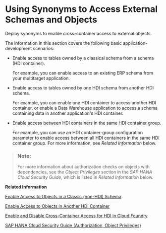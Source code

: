 <!-- loiobdc9f7ae66134c279a5f3683bba9b361 -->

# Using Synonyms to Access External Schemas and Objects

Deploy synonyms to enable cross-container access to external objects.

The information in this section covers the following basic application-development scenarios:

-   Enable access to tables owned by a classical schema from a schema \(HDI container\).

    For example, you can enable access to an existing ERP schema from your multitarget application.

-   Enable access to tables owned by one HDI schema from another HDI schema.

    For example, you can enable one HDI container to access another HDI container, or enable a Data Warehouse application to access a schema containing data in another application's HDI container.

-   Enable access between HDI containers in the same HDI container group.

    For example, you can use an HDI container-group configuration parameter to enable access between all HDI containers in the same HDI container group. For more information, see *Related Information* below.


> ### Note:  
> For more information about authorization checks on objects with dependencies, see the *Object Privileges* section in the *SAP HANA Cloud Security Guide*, which is listed in *Related Information* below.

**Related Information**  


[Enable Access to Objects in a Classic \(non-HDI\) Schema](enable-access-to-objects-in-a-classic-non-hdi-schema-402944b.md "Use a synonym to enable access to objects in a database schema that is not managed by SAP HDI (for example, ERP).")

[Enable Access to Objects in Another HDI Container](enable-access-to-objects-in-another-hdi-container-4adba34.md "Use a synonym to enable access to another HDI container.")

[Enable and Disable Cross-Container Access for HDI in Cloud Foundry](enable-and-disable-cross-container-access-for-hdi-in-cloud-foundry-3447f97.md "Use an HDI container-group configuration parameter to enable access between HDI containers in the same HDI container group.")

[SAP HANA Cloud Security Guide \(Authorization, Object Privileges\)](https://help.sap.com/docs/HANA_CLOUD_DATABASE/c82f8d6a84c147f8b78bf6416dae7290/d6311b15a7e74e01b3f660f7d175b318.html)

